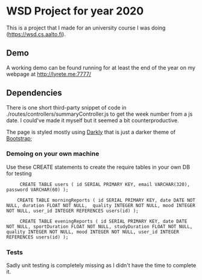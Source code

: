 # WSD Project for year 2020

This is a project that I made for an university course I was doing (https://wsd.cs.aalto.fi).

## Demo

A working demo can be found running for at least the end of the year on my webpage at http://lyrete.me:7777/

## Dependencies

There is one short third-party snippet of code in ./routes/controllers/summaryController.js to get the week number from a js date. I could've made it myself but it seemed a bit counterproductive.

The page is styled mostly using [Darkly](https://bootswatch.com/darkly/) that is just a darker theme of [Bootstrap](https://getbootstrap.com/);

### Demoing on your own machine

Use these CREATE statements to create the require tables in your own DB for testing

`     CREATE TABLE users (
        id SERIAL PRIMARY KEY,
        email VARCHAR(320),
        password VARCHAR(60)
      );`

`    CREATE TABLE morningReports (
        id SERIAL PRIMARY KEY,
        date DATE NOT NULL,
        duration FLOAT NOT NULL, 
        quality INTEGER NOT NULL,
        mood INTEGER NOT NULL,
        user_id INTEGER REFERENCES users(id)
      );`

`     CREATE TABLE eveningReports (
        id SERIAL PRIMARY KEY,
        date DATE NOT NULL,
        sportDuration FLOAT NOT NULL,
        studyDuration FLOAT NOT NULL,  
        quality INTEGER NOT NULL,
        mood INTEGER NOT NULL,
        user_id INTEGER REFERENCES users(id)
      );`

### Tests

Sadly unit testing is completely missing as I didn't have the time to complete it.
